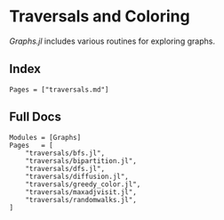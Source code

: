 # Traversals and Coloring

_Graphs.jl_ includes various routines for exploring graphs.

## Index

```@index
Pages = ["traversals.md"]
```

## Full Docs

```@autodocs
Modules = [Graphs]
Pages   = [
    "traversals/bfs.jl",
    "traversals/bipartition.jl",
    "traversals/dfs.jl",
    "traversals/diffusion.jl",
    "traversals/greedy_color.jl",
    "traversals/maxadjvisit.jl",
    "traversals/randomwalks.jl",
]
```
